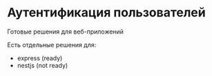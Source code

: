 # Аутентификация пользователей 

Готовые решения для веб-приложений

Есть отдельные решения для:

- express (ready)
- nestjs (not ready)

